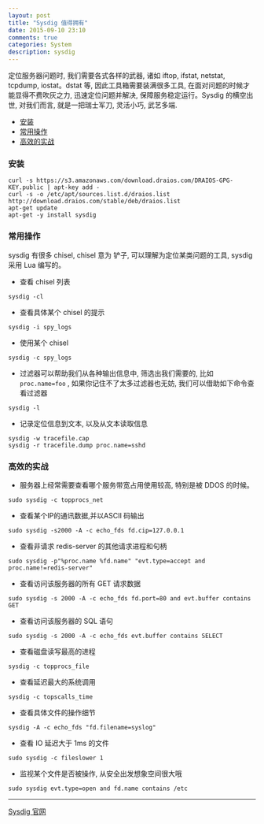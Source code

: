 ```yaml
---
layout: post
title: "Sysdig 值得拥有"
date: 2015-09-10 23:10
comments: true
categories: System
description: sysdig
---
```


定位服务器问题时,  我们需要各式各样的武器, 诸如 iftop, ifstat, netstat, tcpdump, iostat。dstat 等, 因此工具箱需要装满很多工具, 在面对问题的时候才能显得不费吹灰之力, 迅速定位问题并解决, 保障服务稳定运行。Sysdig 的横空出世, 对我们而言, 就是一把瑞士军刀, 灵活小巧, 武艺多端.

* [安装](#第一节)
* [常用操作](#第二节)
* [高效的实战](#第三节)

<h3 id="第一节">安装</h3>

```
curl -s https://s3.amazonaws.com/download.draios.com/DRAIOS-GPG-KEY.public | apt-key add -
curl -s -o /etc/apt/sources.list.d/draios.list http://download.draios.com/stable/deb/draios.list
apt-get update
apt-get -y install sysdig
```

<h3 id="第二节">常用操作</h3>

sysdig 有很多 chisel, chisel 意为 铲子, 可以理解为定位某类问题的工具, sysdig 采用 Lua 编写的。

* 查看 chisel 列表

```
sysdig -cl  
```

* 查看具体某个 chisel 的提示

```
sysdig -i spy_logs
```

* 使用某个 chisel

```
sysdig -c spy_logs
```

* 过滤器可以帮助我们从各种输出信息中, 筛选出我们需要的, 比如 
`proc.name=foo` , 
如果你记住不了太多过滤器也无妨,  我们可以借助如下命令查看过滤器

```
sysdig -l
```

* 记录定位信息到文本, 以及从文本读取信息

```
sysdig -w tracefile.cap
sysdig -r tracefile.dump proc.name=sshd
```

<h3 id="第三节">高效的实战</h3>

* 服务器上经常需要查看哪个服务带宽占用使用较高, 特别是被 DDOS 的时候。

```
sudo sysdig -c topprocs_net
```

* 查看某个IP的通讯数据,并以ASCII 码输出

```
sudo sysdig -s2000 -A -c echo_fds fd.cip=127.0.0.1
```

* 查看非请求 redis-server 的其他请求进程和句柄

```
sudo sysdig -p"%proc.name %fd.name" "evt.type=accept and proc.name!=redis-server"
```

* 查看访问该服务器的所有 GET 请求数据

```
sudo sysdig -s 2000 -A -c echo_fds fd.port=80 and evt.buffer contains GET
```

* 查看访问该服务器的 SQL 语句

```
sudo sysdig -s 2000 -A -c echo_fds evt.buffer contains SELECT
```

* 查看磁盘读写最高的进程

```
sysdig -c topprocs_file
```

* 查看延迟最大的系统调用

```
sysdig -c topscalls_time
```

* 查看具体文件的操作细节

```
sysdig -A -c echo_fds "fd.filename=syslog"
```

* 查看 IO 延迟大于 1ms 的文件

```
sudo sysdig -c fileslower 1
```

* 监视某个文件是否被操作, 从安全出发想象空间很大哦

```
sudo sysdig evt.type=open and fd.name contains /etc
```

---

[Sysdig 官网](http://www.sysdig.org/wiki/)
